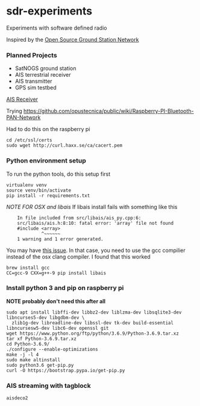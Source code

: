 # sdr-experiments
Experiments with software defined radio

Inspired by the [Open Source Ground Station Network](https://satnogs.org/)

### Planned Projects

* SatNOGS ground station
* AIS terrestrial receiver
* AIS transmitter
* GPS sim testbed 

[AIS Receiver](AIS-receiver.md)

Trying https://github.com/opustecnica/public/wiki/Raspberry-PI-Bluetooth-PAN-Network


Had to do this on the raspberry pi
```buildoutcfg
cd /etc/ssl/certs
sudo wget http://curl.haxx.se/ca/cacert.pem
```

### Python environment setup
To run the python tools, do this setup first


```
virtualenv venv
source venv/bin/activate
pip install -r requirements.txt
```

*NOTE FOR OSX and libais*
If libais install fails with something like this
```
    In file included from src/libais/ais_py.cpp:6:
    src/libais/ais.h:8:10: fatal error: 'array' file not found
    #include <array>
             ^~~~~~~
    1 warning and 1 error generated.
```

You may have [this issue](https://github.com/schwehr/libais/issues/184). 
In that case, you need to use the gcc compilier instead of the osx clang compiler.   I found that this worked

```buildoutcfg
brew install gcc
CC=gcc-9 CXX=g++-9 pip install libais
```


### Install python 3 and pip on raspberry pi
**NOTE probably don't need this after all**
```buildoutcfg
sudo apt install libffi-dev libbz2-dev liblzma-dev libsqlite3-dev libncurses5-dev libgdbm-dev \
  zlib1g-dev libreadline-dev libssl-dev tk-dev build-essential libncursesw5-dev libc6-dev openssl git
wget https://www.python.org/ftp/python/3.6.9/Python-3.6.9.tar.xz
tar xf Python-3.6.9.tar.xz
cd Python-3.6.9/
./configure --enable-optimizations
make -j -l 4
sudo make altinstall
sudo python3.6 get-pip.py
curl -O https://bootstrap.pypa.io/get-pip.py
```

### AIS streaming with tagblock

```buildoutcfg
aisdeco2
```
